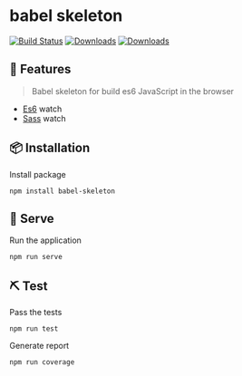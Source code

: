 #  babel skeleton
[![Build Status](https://travis-ci.org/seeren/babel-skeleton.svg?branch=master)](https://travis-ci.org/seeren/babel-skeleton)
[![Downloads](https://img.shields.io/npm/dt/babel-skeleton.svg)](https://www.npmjs.com/package/babel-skeleton)
[![Downloads](https://img.shields.io/npm/v/babel-skeleton.svg)](https://www.npmjs.com/package/babel-skeleton)

## 🎉 Features
>  Babel skeleton for build es6 JavaScript in the browser
* [Es6](https://www.npmjs.com/package/babel-cli)  watch
* [Sass](https://www.npmjs.com/package/node-sass)  watch

## 📦 Installation
Install package
```
npm install babel-skeleton
```
## 🚀 Serve
Run the application
```
npm run serve
```
## ⛏ Test
Pass the tests
```
npm run test
```
Generate report
```
npm run coverage
```
